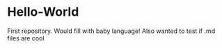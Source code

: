# Hello-World
First repository. Would fill with baby language!
Also wanted to test if .md files are cool
